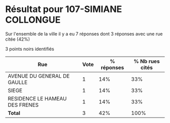 # Résultat pour 107-SIMIANE COLLONGUE

Sur l'ensemble de la ville il y a eu 7 réponses dont 3 réponses avec une rue citée (42%)

3 points noirs identifiés

| Rue | Vote | % réponses | % Nb rues cités|
|-----|------|------------|----------------|
| AVENUE DU GENERAL DE GAULLE | 1 | 14% | 33%|
| SIEGE | 1 | 14% | 33%|
| RESIDENCE LE HAMEAU DES FRENES | 1 | 14% | 33%|
| **Total** | 3 | 42% | 100%|
